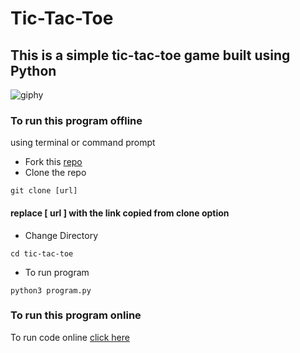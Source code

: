 # Tic-Tac-Toe
## This is a simple tic-tac-toe game built using Python 


![giphy](https://user-images.githubusercontent.com/42874695/80619476-5f636900-8a62-11ea-9204-c84d15dfb97d.gif)

### To run this program offline
using terminal or command prompt 
- Fork this [repo](https://github.com/swaaz/tic-tac-toe)
- Clone the repo
```
git clone [url]
```
#### replace [ url ] with the link copied from clone option
- Change Directory
```
cd tic-tac-toe
```
- To run program
```
python3 program.py
```
### To run this program online
To run code online [click here](https://repl.it/@swaaz/game-tic-tac-toe)
